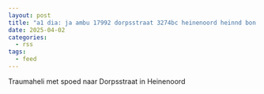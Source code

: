 ```yaml
---
layout: post
title: "a1 dia: ja ambu 17992 dorpsstraat 3274bc heinenoord heinnd bon 49494"
date: 2025-04-02
categories: 
  - rss
tags: 
  - feed
---
```


Traumaheli met spoed naar Dorpsstraat in Heinenoord
